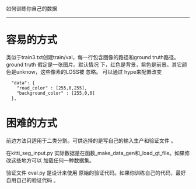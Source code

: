 如何训练你自己的数据
____________________________

# 容易的方式
类似于train3.txt创建train/val，每一行包含图像的路径和ground truth路径。
ground truth 假定是一张图片。默认情况 下，红色是背景，紫色是前景。其它颜色是unknow，这些像素的LOSS被 忽略。
可以通过 hype来配置改变
```
  "data": {
    "road_color" : [255,0,255],
    "background_color" : [255,0,0]
  },
```

# 困难的方式
前边方法只适用于二类分割。可供选择的是写自己的输入生产和验证文件 。

在kitti_seg_input.py 实际数据是在函数_make_data_gen和_load_gt_file。如果修改这些地方可以 加载任何一种数据集。


验证文件 eval.py 是设计来使用 原始的验证代码。如果你训练自己的代码，最好自用自己的验证代码 。